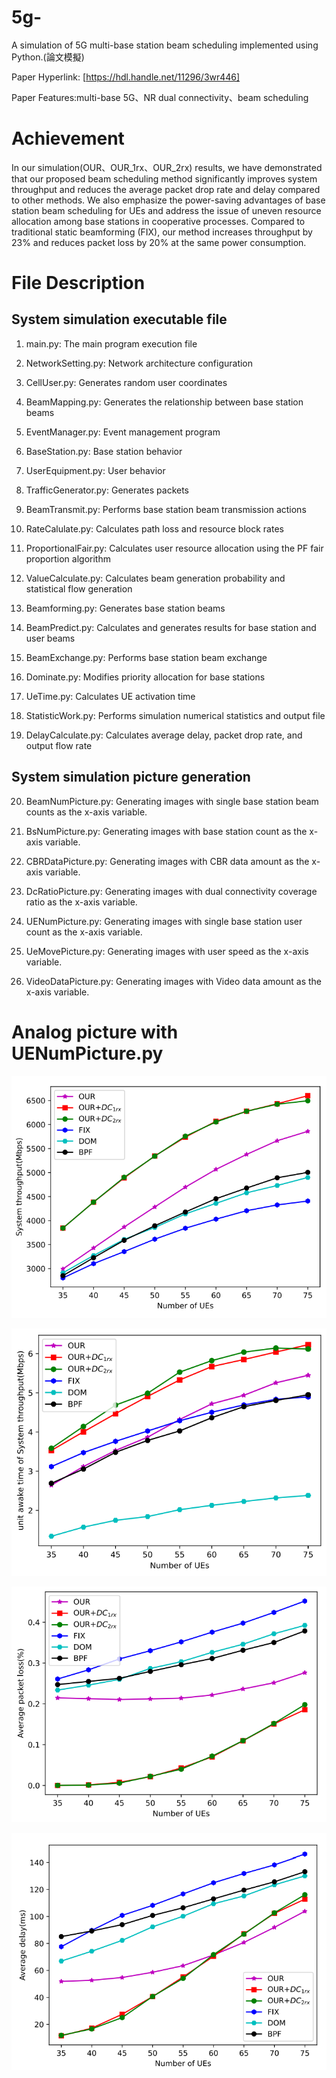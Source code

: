 # 5g-
A simulation of 5G multi-base station beam scheduling implemented using Python.(論文模擬)

Paper Hyperlink: [https://hdl.handle.net/11296/3wr446]

Paper Features:multi-base 5G、NR dual connectivity、beam scheduling

# Achievement

In our simulation(OUR、OUR_1rx、OUR_2rx) results, we have demonstrated that our proposed beam scheduling method significantly improves system throughput and reduces the average packet drop rate and delay compared to other methods. We also emphasize the power-saving advantages of base station beam scheduling for UEs and address the issue of uneven resource allocation among base stations in cooperative processes. Compared to traditional static beamforming (FIX), our method increases throughput by 23% and reduces packet loss by 20% at the same power consumption.

# File Description
## System simulation executable file
1. main.py: The main program execution file

2. NetworkSetting.py: Network architecture configuration

3. CellUser.py: Generates random user coordinates

4. BeamMapping.py: Generates the relationship between base station beams

5. EventManager.py: Event management program

6. BaseStation.py: Base station behavior

7. UserEquipment.py: User behavior

8. TrafficGenerator.py: Generates packets

9. BeamTransmit.py: Performs base station beam transmission actions

10. RateCalulate.py: Calculates path loss and resource block rates

11. ProportionalFair.py: Calculates user resource allocation using the PF fair proportion algorithm

12. ValueCalculate.py: Calculates beam generation probability and statistical flow generation

13. Beamforming.py: Generates base station beams

14. BeamPredict.py: Calculates and generates results for base station and user beams

15. BeamExchange.py: Performs base station beam exchange

16. Dominate.py: Modifies priority allocation for base stations

17. UeTime.py: Calculates UE activation time

18. StatisticWork.py: Performs simulation numerical statistics and output file

19. DelayCalculate.py: Calculates average delay, packet drop rate, and output flow rate

## System simulation picture generation
20. BeamNumPicture.py: Generating images with single base station beam counts as the x-axis variable.

21. BsNumPicture.py: Generating images with base station count as the x-axis variable.

22. CBRDataPicture.py: Generating images with CBR data amount as the x-axis variable.

23. DcRatioPicture.py: Generating images with dual connectivity coverage ratio as the x-axis variable.

24. UENumPicture.py: Generating images with single base station user count as the x-axis variable.

25. UeMovePicture.py: Generating images with user speed as the x-axis variable.

26. VideoDataPicture.py: Generating images with Video data amount as the x-axis variable.

# Analog picture with UENumPicture.py

![image](https://github.com/t87476909/5g-/blob/main/Simulation%20results/Figure_1.PNG)

![image](https://github.com/t87476909/5g-/blob/main/Simulation%20results/Figure_2.PNG)

![image](https://github.com/t87476909/5g-/blob/main/Simulation%20results/Figure_3.PNG)

![image](https://github.com/t87476909/5g-/blob/main/Simulation%20results/Figure_4.PNG)
